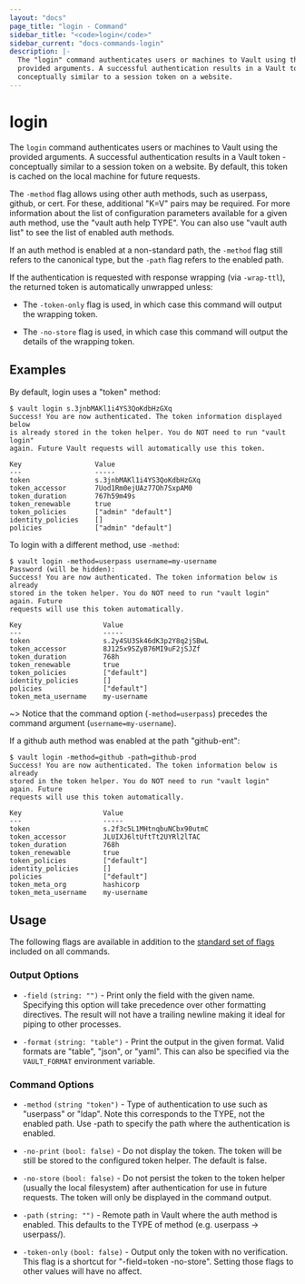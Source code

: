 ```yaml
---
layout: "docs"
page_title: "login - Command"
sidebar_title: "<code>login</code>"
sidebar_current: "docs-commands-login"
description: |-
  The "login" command authenticates users or machines to Vault using the
  provided arguments. A successful authentication results in a Vault token -
  conceptually similar to a session token on a website.
---
```


# login

The `login` command authenticates users or machines to Vault using the provided
arguments. A successful authentication results in a Vault token - conceptually
similar to a session token on a website. By default, this token is cached on the
local machine for future requests.

The `-method` flag allows using other auth methods, such as userpass,
github, or cert. For these, additional "K=V" pairs may be required.  For more
information about the list of configuration parameters available for a given
auth method, use the "vault auth help TYPE". You can also use "vault
auth list" to see the list of enabled auth methods.

If an auth method is enabled at a non-standard path, the `-method`
flag still refers to the canonical type, but the `-path` flag refers to the
enabled path.

If the authentication is requested with response wrapping (via `-wrap-ttl`),
the returned token is automatically unwrapped unless:

  - The `-token-only` flag is used, in which case this command will output
    the wrapping token.

  - The `-no-store` flag is used, in which case this command will output the
    details of the wrapping token.

## Examples

By default, login uses a "token" method:

```text
$ vault login s.3jnbMAKl1i4YS3QoKdbHzGXq
Success! You are now authenticated. The token information displayed below
is already stored in the token helper. You do NOT need to run "vault login"
again. Future Vault requests will automatically use this token.

Key                  Value
---                  -----
token                s.3jnbMAKl1i4YS3QoKdbHzGXq
token_accessor       7Uod1Rm0ejUAz77Oh7SxpAM0
token_duration       767h59m49s
token_renewable      true
token_policies       ["admin" "default"]
identity_policies    []
policies             ["admin" "default"]
```

To login with a different method, use `-method`:

```text
$ vault login -method=userpass username=my-username
Password (will be hidden):
Success! You are now authenticated. The token information below is already
stored in the token helper. You do NOT need to run "vault login" again. Future
requests will use this token automatically.

Key                    Value
---                    -----
token                  s.2y4SU3Sk46dK3p2Y8q2jSBwL
token_accessor         8J125x9SZyB76MI9uF2jSJZf
token_duration         768h
token_renewable        true
token_policies         ["default"]
identity_policies      []
policies               ["default"]
token_meta_username    my-username
```

~> Notice that the command option (`-method=userpass`) precedes the command
argument (`username=my-username`).

If a github auth method was enabled at the path "github-ent":

```text
$ vault login -method=github -path=github-prod
Success! You are now authenticated. The token information below is already
stored in the token helper. You do NOT need to run "vault login" again. Future
requests will use this token automatically.

Key                    Value
---                    -----
token                  s.2f3c5L1MHtnqbuNCbx90utmC
token_accessor         JLUIXJ6ltUftTt2UYRl2lTAC
token_duration         768h
token_renewable        true
token_policies         ["default"]
identity_policies      []
policies               ["default"]
token_meta_org         hashicorp
token_meta_username    my-username
```

## Usage

The following flags are available in addition to the [standard set of
flags](/docs/commands/index.html) included on all commands.

### Output Options

- `-field` `(string: "")` - Print only the field with the given name. Specifying
  this option will take precedence over other formatting directives. The result
  will not have a trailing newline making it ideal for piping to other processes.

- `-format` `(string: "table")` - Print the output in the given format. Valid
  formats are "table", "json", or "yaml". This can also be specified via the
  `VAULT_FORMAT` environment variable.

### Command Options

- `-method` `(string "token")` - Type of authentication to use such as
  "userpass" or "ldap". Note this corresponds to the TYPE, not the enabled path.
  Use -path to specify the path where the authentication is enabled.

- `-no-print` `(bool: false)` - Do not display the token. The token will be
  still be stored to the configured token helper. The default is false.

- `-no-store` `(bool: false)` - Do not persist the token to the token helper
  (usually the local filesystem) after authentication for use in future
  requests. The token will only be displayed in the command output.

- `-path` `(string: "")` - Remote path in Vault where the auth method
  is enabled. This defaults to the TYPE of method (e.g. userpass -> userpass/).

- `-token-only` `(bool: false)` - Output only the token with no verification.
  This flag is a shortcut for "-field=token -no-store". Setting those
  flags to other values will have no affect.
